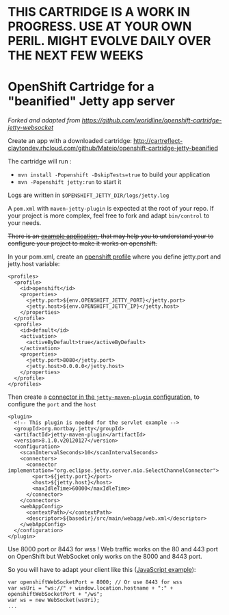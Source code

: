 # THIS CARTRIDGE IS A WORK IN PROGRESS. USE AT YOUR OWN PERIL. MIGHT EVOLVE DAILY OVER THE NEXT FEW WEEKS

# OpenShift Cartridge for a "beanified" Jetty app server

_Forked and adapted from https://github.com/worldline/openshift-cartridge-jetty-websocket_

Create an app with a downloaded cartridge: http://cartreflect-claytondev.rhcloud.com/github/Mateio/openshift-cartridge-jetty-beanified

The cartridge will run :
* `mvn install -Popenshift -DskipTests=true` to build your application
* `mvn -Popenshift jetty:run` to start it

Logs are written in `$OPENSHIFT_JETTY_DIR/logs/jetty.log`

A `pom.xml` with `maven-jetty-plugin` is expected at the root of your repo. If your project is more complex, feel free to fork and adapt `bin/control` to your needs.

~~There is an [example application](https://github.com/Mateio/openshift-cartridge-jetty-beanified/tree/master/template), that may help you to understand your to configure your project to make it works on openshift.~~

In your pom.xml, create an [openshift profile](https://github.com/Mateio/openshift-cartridge-jetty-beanified/blob/master/template/pom.xml#L11) where you define jetty.port and jetty.host variable:

    <profiles>
      <profile>
        <id>openshift</id>
        <properties>
          <jetty.port>${env.OPENSHIFT_JETTY_PORT}</jetty.port>
          <jetty.host>${env.OPENSHIFT_JETTY_IP}</jetty.host>
        </properties>
      </profile>
      <profile>
        <id>default</id>
        <activation>
          <activeByDefault>true</activeByDefault>
        </activation>
        <properties>
          <jetty.port>8080</jetty.port>
          <jetty.host>0.0.0.0</jetty.host>
        </properties>
      </profile>
    </profiles>

Then create a [connector in the `jetty-maven-plugin` configuration](https://github.com/Mateio/openshift-cartridge-jetty-beanified/blob/master/template/pom.xml#L41), to configure the `port` and the `host`

    <plugin>
      <!-- This plugin is needed for the servlet example -->
      <groupId>org.mortbay.jetty</groupId>
      <artifactId>jetty-maven-plugin</artifactId>
      <version>8.1.0.v20120127</version>
      <configuration>
        <scanIntervalSeconds>10</scanIntervalSeconds>
        <connectors>
          <connector implementation="org.eclipse.jetty.server.nio.SelectChannelConnector">
            <port>${jetty.port}</port>
            <host>${jetty.host}</host>
            <maxIdleTime>60000</maxIdleTime>
          </connector>
        </connectors>
        <webAppConfig>
          <contextPath>/</contextPath>
          <descriptor>${basedir}/src/main/webapp/web.xml</descriptor>
        </webAppConfig>
      </configuration>
    </plugin>

Use 8000 port or 8443 for wss ! Web traffic works on the 80 and 443 port on OpenShift but WebSocket only works on the 8000 and 8443 port.

So you will have to adapt your client like this ([JavaScript example](https://github.com/Mateio/openshift-cartridge-jetty-beanified/blob/master/template/src/main/webapp/index.jsp#L44)): 

    var openshiftWebSocketPort = 8000; // Or use 8443 for wss
    var wsUri = "ws://" + window.location.hostname + ":" + openshiftWebSocketPort + "/ws";
    war ws = new WebSocket(wsUri);
    ...

